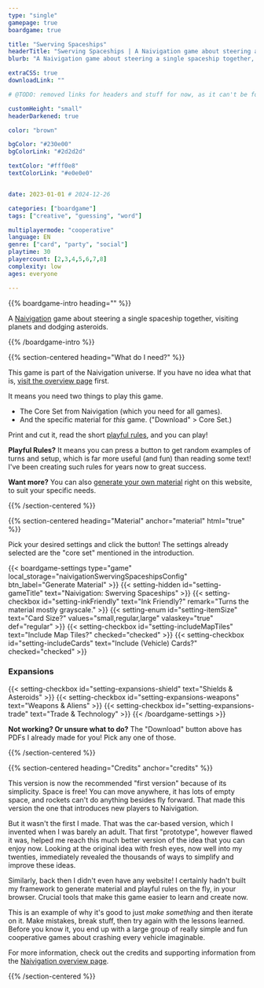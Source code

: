 ```yaml
---
type: "single"
gamepage: true
boardgame: true

title: "Swerving Spaceships"
headerTitle: "Swerving Spaceships | A Naivigation game about steering a single spaceship together"
blurb: "A Naivigation game about steering a single spaceship together, visiting planets and dodging asteroids."

extraCSS: true
downloadLink: ""

# @TODO: removed links for headers and stuff for now, as it can't be found by the system

customHeight: "small"
headerDarkened: true

color: "brown"

bgColor: "#230e00"
bgColorLink: "#2d2d2d"

textColor: "#fff0e8"
textColorLink: "#e0e0e0"


date: 2023-01-01 # 2024-12-26

categories: ["boardgame"]
tags: ["creative", "guessing", "word"]

multiplayermode: "cooperative"
language: EN
genre: ["card", "party", "social"]
playtime: 30
playercount: [2,3,4,5,6,7,8]
complexity: low
ages: everyone

---
```


{{% boardgame-intro heading="" %}}

A [Naivigation](/naivigation/) game about steering a single spaceship together, visiting planets and dodging asteroids.

{{% /boardgame-intro %}}

{{% section-centered heading="What do I need?" %}}

This game is part of the Naivigation universe. If you have no idea what that is, [visit the overview page](/naivigation/) first.

It means you need two things to play this game.
* The Core Set from Naivigation (which you need for all games).
* And the specific material for _this_ game. ("Download" > Core Set.)

Print and cut it, read the short [playful rules](rules), and you can play!

**Playful Rules?** It means you can press a button to get random examples of turns and setup, which is far more useful (and fun) than reading some text! I've been creating such rules for years now to great success.

**Want more?** You can also [generate your own material](#material) right on this website, to suit your specific needs.

{{% /section-centered %}}

{{% section-centered heading="Material" anchor="material" html="true" %}}

<p>Pick your desired settings and click the button! The settings already selected are the "core set" mentioned in the introduction.</p>

{{< boardgame-settings type="game" local_storage="naivigationSwervingSpaceshipsConfig" btn_label="Generate Material" >}}
	{{< setting-hidden id="setting-gameTitle" text="Naivigation: Swerving Spaceships" >}}
  {{< setting-checkbox id="setting-inkFriendly" text="Ink Friendly?" remark="Turns the material mostly grayscale." >}}
  {{< setting-enum id="setting-itemSize" text="Card Size?" values="small,regular,large" valaskey="true" def="regular" >}}
  {{< setting-checkbox id="setting-includeMapTiles" text="Include Map Tiles?" checked="checked" >}}
  {{< setting-checkbox id="setting-includeCards" text="Include (Vehicle) Cards?" checked="checked" >}}
  <h3>Expansions</h3>
  {{< setting-checkbox id="setting-expansions-shield" text="Shields & Asteroids" >}}
  {{< setting-checkbox id="setting-expansions-weapons" text="Weapons & Aliens" >}}
  {{< setting-checkbox id="setting-expansions-trade" text="Trade & Technology" >}}
{{< /boardgame-settings >}}

<p class="settings-remark"><strong>Not working? Or unsure what to do?</strong> The "Download" button above has PDFs I already made for you! Pick any one of those.</p>

{{% /section-centered %}}

{{% section-centered heading="Credits" anchor="credits" %}}

This version is now the recommended "first version" because of its simplicity. Space is free! You can move anywhere, it has lots of empty space, and rockets can't do anything besides fly forward. That made this version the one that introduces new players to Naivigation.

But it wasn't the first I made. That was the car-based version, which I invented when I was barely an adult. That first "prototype", however flawed it was, helped me reach this much better version of the idea that you can enjoy now. Looking at the original idea with fresh eyes, now well into my twenties, immediately revealed the thousands of ways to simplify and improve these ideas.

Similarly, back then I didn't even have any website! I certainly hadn't built my framework to generate material and playful rules on the fly, in your browser. Crucial tools that make this game easier to learn and create now.

This is an example of why it's good to just _make something_ and then iterate on it. Make mistakes, break stuff, then try again with the lessons learned. Before you know it, you end up with a large group of really simple and fun cooperative games about crashing every vehicle imaginable.

For more information, check out the credits and supporting information from the [Naivigation overview page](/naivigation/).

{{% /section-centered %}}